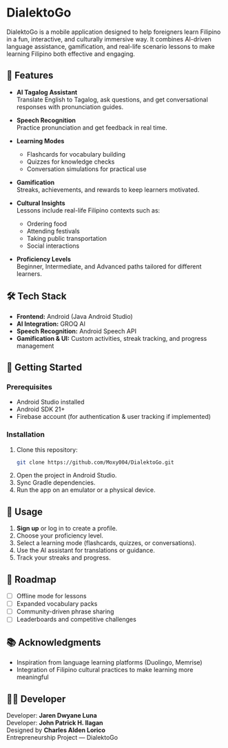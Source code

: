# DialektoGo

DialektoGo is a mobile application designed to help foreigners learn Filipino in a fun, interactive, and culturally immersive way. It combines AI-driven language assistance, gamification, and real-life scenario lessons to make learning Filipino both effective and engaging.

## 📱 Features

- **AI Tagalog Assistant**  
  Translate English to Tagalog, ask questions, and get conversational responses with pronunciation guides.

- **Speech Recognition**  
  Practice pronunciation and get feedback in real time.

- **Learning Modes**  
  - Flashcards for vocabulary building  
  - Quizzes for knowledge checks  
  - Conversation simulations for practical use

- **Gamification**  
  Streaks, achievements, and rewards to keep learners motivated.

- **Cultural Insights**  
  Lessons include real-life Filipino contexts such as:  
  - Ordering food  
  - Attending festivals  
  - Taking public transportation  
  - Social interactions

- **Proficiency Levels**  
  Beginner, Intermediate, and Advanced paths tailored for different learners.

## 🛠️ Tech Stack

- **Frontend:** Android (Java Android Studio)  
- **AI Integration:** GROQ AI
- **Speech Recognition:** Android Speech API  
- **Gamification & UI:** Custom activities, streak tracking, and progress management

## 🚀 Getting Started

### Prerequisites
- Android Studio installed  
- Android SDK 21+  
- Firebase account (for authentication & user tracking if implemented)

### Installation
1. Clone this repository:  
   ```bash
   git clone https://github.com/Moxy004/DialektoGo.git
   ```
2. Open the project in Android Studio.  
3. Sync Gradle dependencies.  
4. Run the app on an emulator or a physical device.

## 📖 Usage

1. **Sign up** or log in to create a profile.  
2. Choose your proficiency level.  
3. Select a learning mode (flashcards, quizzes, or conversations).  
4. Use the AI assistant for translations or guidance.  
5. Track your streaks and progress.

## 🎯 Roadmap

- [ ] Offline mode for lessons  
- [ ] Expanded vocabulary packs  
- [ ] Community-driven phrase sharing  
- [ ] Leaderboards and competitive challenges

## 📚 Acknowledgments

- Inspiration from language learning platforms (Duolingo, Memrise)  
- Integration of Filipino cultural practices to make learning more meaningful

## 👨‍💻 Developer

Developer: **Jaren Dwyane Luna**  
Developer: **John Patrick H. Ilagan**  
Designed by **Charles Alden Lorico**  
Entrepreneurship Project — DialektoGo
